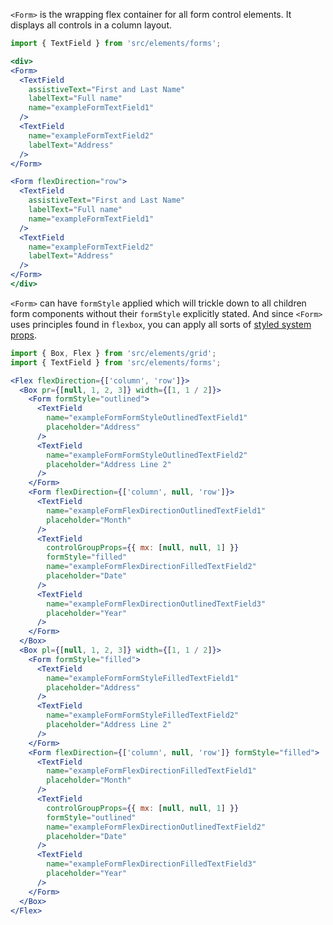 `<Form>` is the wrapping flex container for all form control elements. It displays all controls in a column layout.

```jsx inside Markdown
import { TextField } from 'src/elements/forms';

<div>
<Form>
  <TextField
    assistiveText="First and Last Name"
    labelText="Full name"
    name="exampleFormTextField1"
  />
  <TextField
    name="exampleFormTextField2"
    labelText="Address"
  />
</Form>

<Form flexDirection="row">
  <TextField
    assistiveText="First and Last Name"
    labelText="Full name"
    name="exampleFormTextField1"
  />
  <TextField
    name="exampleFormTextField2"
    labelText="Address"
  />
</Form>
</div>
```

`<Form>` can have `formStyle` applied which will trickle down to all children form components without their `formStyle` explicitly stated.  And since `<Form>` uses principles found in `flexbox`, you can apply all sorts of [styled system props](https://styled-system.com/api).

```jsx inside Markdown
import { Box, Flex } from 'src/elements/grid';
import { TextField } from 'src/elements/forms';

<Flex flexDirection={['column', 'row']}>
  <Box pr={[null, 1, 2, 3]} width={[1, 1 / 2]}>
    <Form formStyle="outlined">
      <TextField
        name="exampleFormFormStyleOutlinedTextField1"
        placeholder="Address"
      />
      <TextField
        name="exampleFormFormStyleOutlinedTextField2"
        placeholder="Address Line 2"
      />
    </Form>
    <Form flexDirection={['column', null, 'row']}>
      <TextField
        name="exampleFormFlexDirectionOutlinedTextField1"
        placeholder="Month"
      />
      <TextField
        controlGroupProps={{ mx: [null, null, 1] }}
        formStyle="filled"
        name="exampleFormFlexDirectionFilledTextField2"
        placeholder="Date"
      />
      <TextField
        name="exampleFormFlexDirectionOutlinedTextField3"
        placeholder="Year"
      />
    </Form>
  </Box>
  <Box pl={[null, 1, 2, 3]} width={[1, 1 / 2]}>
    <Form formStyle="filled">
      <TextField
        name="exampleFormFormStyleFilledTextField1"
        placeholder="Address"
      />
      <TextField
        name="exampleFormFormStyleFilledTextField2"
        placeholder="Address Line 2"
      />
    </Form>
    <Form flexDirection={['column', null, 'row']} formStyle="filled">
      <TextField
        name="exampleFormFlexDirectionFilledTextField1"
        placeholder="Month"
      />
      <TextField
        controlGroupProps={{ mx: [null, null, 1] }}
        formStyle="outlined"
        name="exampleFormFlexDirectionOutlinedTextField2"
        placeholder="Date"
      />
      <TextField
        name="exampleFormFlexDirectionFilledTextField3"
        placeholder="Year"
      />
    </Form>
  </Box>
</Flex>
```
